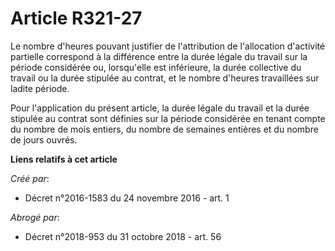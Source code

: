 # Article R321-27

Le nombre d'heures pouvant justifier de l'attribution de l'allocation d'activité partielle correspond à la différence entre
la durée légale du travail sur la période considérée ou, lorsqu'elle est inférieure, la durée collective du travail ou la
durée stipulée au contrat, et le nombre d'heures travaillées sur ladite période.

Pour l'application du présent article, la durée légale du travail et la durée stipulée au contrat sont définies sur la
période considérée en tenant compte du nombre de mois entiers, du nombre de semaines entières et du nombre de jours ouvrés.

**Liens relatifs à cet article**

_Créé par_:

  - Décret n°2016-1583 du 24 novembre 2016 - art. 1

_Abrogé par_:

  - Décret n°2018-953 du 31 octobre 2018 - art. 56
